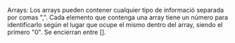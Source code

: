 Arrays: Los arrays pueden contener cualquier tipo de informació separada por comas ",". Cada elemento que contenga una array tiene un número para identificarlo según el lugar que ocupe el mismo dentro del array, siendo el primero "0". Se encierran entre [].